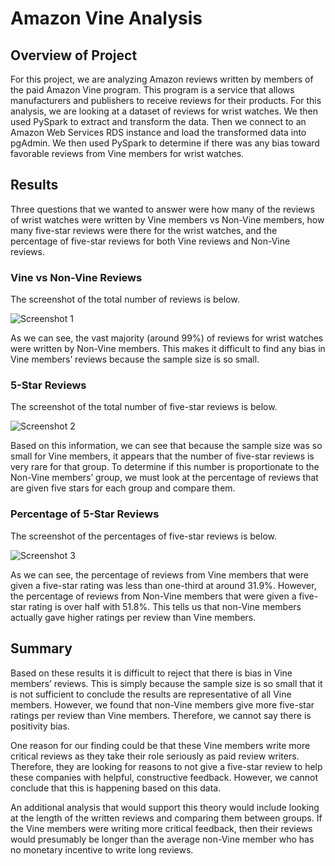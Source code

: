 # Amazon Vine Analysis

## Overview of Project

For this project, we are analyzing Amazon reviews written by members of the paid Amazon Vine program. This program is a service that allows manufacturers and publishers to receive reviews for their products. For this analysis, we are looking at a dataset of reviews for wrist watches. We then used PySpark to extract and transform the data. Then we connect to an Amazon Web Services RDS instance and load the transformed data into pgAdmin. We then used PySpark to determine if there was any bias toward favorable reviews from Vine members for wrist watches. 

## Results

Three questions that we wanted to answer were how many of the reviews of wrist watches were written by Vine members vs Non-Vine members, how many five-star reviews were there for the wrist watches, and the percentage of five-star reviews for both Vine reviews and Non-Vine reviews.

### Vine vs Non-Vine Reviews 

The screenshot of the total number of reviews is below.

![Screenshot 1](https://user-images.githubusercontent.com/81498850/128617338-e74bc722-3b87-4e89-b4d6-086cb8e297da.png)

As we can see, the vast majority (around 99%) of reviews for wrist watches were written by Non-Vine members. This makes it difficult to find any bias in Vine members’ reviews because the sample size is so small.

### 5-Star Reviews 

The screenshot of the total number of five-star reviews is below.

![Screenshot 2](https://user-images.githubusercontent.com/81498850/128617349-e2c0a19a-fc38-4eb4-9f6a-adcd64de212f.png)

Based on this information, we can see that because the sample size was so small for Vine members, it appears that the number of five-star reviews is very rare for that group. To determine if this number is proportionate to the Non-Vine members’ group, we must look at the percentage of reviews that are given five stars for each group and compare them. 

### Percentage of 5-Star Reviews 

The screenshot of the percentages of five-star reviews is below.

![Screenshot 3](https://user-images.githubusercontent.com/81498850/128617354-b1ca95fd-4774-4e3c-883e-05ca230c4efd.png)

As we can see, the percentage of reviews from Vine members that were given a five-star rating was less than one-third at around 31.9%. However, the percentage of reviews from Non-Vine members that were given a five-star rating is over half with 51.8%. This tells us that non-Vine members actually gave higher ratings per review than Vine members. 

## Summary 

Based on these results it is difficult to reject that there is bias in Vine members’ reviews. This is simply because the sample size is so small that it is not sufficient to conclude the results are representative of all Vine members. However, we found that non-Vine members give more five-star ratings per review than Vine members. Therefore, we cannot say there is positivity bias. 

One reason for our finding could be that these Vine members write more critical reviews as they take their role seriously as paid review writers. Therefore, they are looking for reasons to not give a five-star review to help these companies with helpful, constructive feedback. However, we cannot conclude that this is happening based on this data.

An additional analysis that would support this theory would include looking at the length of the written reviews and comparing them between groups. If the Vine members were writing more critical feedback, then their reviews would presumably be longer than the average non-Vine member who has no monetary incentive to write long reviews. 
